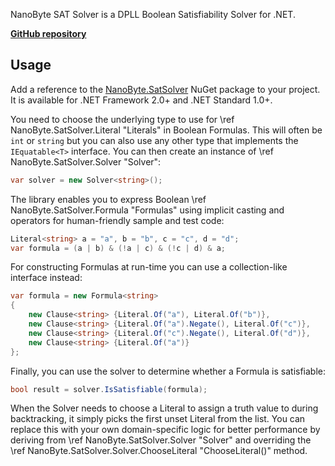 NanoByte SAT Solver is a DPLL Boolean Satisfiability Solver for .NET.

[**GitHub repository**](https://github.com/nano-byte/sat-solver)

## Usage

Add a reference to the [NanoByte.SatSolver](https://www.nuget.org/packages/NanoByte.SatSolver/) NuGet package to your project. It is available for .NET Framework 2.0+ and .NET Standard 1.0+.

You need to choose the underlying type to use for \ref NanoByte.SatSolver.Literal "Literals" in Boolean Formulas. This will often be `int` or `string` but you can also use any other type that implements the `IEquatable<T>` interface. You can then create an instance of \ref NanoByte.SatSolver.Solver "Solver<T>":

```csharp
var solver = new Solver<string>();
```

The library enables you to express Boolean \ref NanoByte.SatSolver.Formula "Formulas" using implicit casting and operators for human-friendly sample and test code:
```csharp
Literal<string> a = "a", b = "b", c = "c", d = "d";
var formula = (a | b) & (!a | c) & (!c | d) & a;
```

For constructing Formulas at run-time you can use a collection-like interface instead:
```csharp
var formula = new Formula<string>
{
    new Clause<string> {Literal.Of("a"), Literal.Of("b")},
    new Clause<string> {Literal.Of("a").Negate(), Literal.Of("c")},
    new Clause<string> {Literal.Of("c").Negate(), Literal.Of("d")},
    new Clause<string> {Literal.Of("a")}
};
```

Finally, you can use the solver to determine whether a Formula is satisfiable:
```csharp
bool result = solver.IsSatisfiable(formula);
```

When the Solver needs to choose a Literal to assign a truth value to during backtracking, it simply picks the first unset Literal from the list. You can replace this with your own domain-specific logic for better performance by deriving from \ref NanoByte.SatSolver.Solver "Solver<T>" and overriding the \ref NanoByte.SatSolver.Solver.ChooseLiteral "ChooseLiteral()" method.
